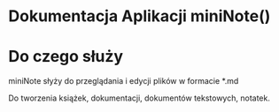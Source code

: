 # Dokumentacja Aplikacji miniNote()


# Do czego służy 

miniNote słyży do przeglądania i edycji plików w formacie *.md

Do tworzenia książek, dokumentacji, dokumentów tekstowych, notatek.
